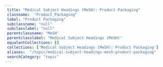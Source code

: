 ```yaml
--- 
 title: "Medical Subject Headings (MeSH): Product Packaging" 
 classname:  "Product_Packaging" 
 label: "Product Packaging" 
 subclassname: "null" 
 subclasslabel: "null" 
 parentclassname: "MeSH" 
 parentclasslabel: "Medical Subject Headings (MeSH)" 
 equalentCollections: [] 
 collections: ['Medical Subject Headings (MeSH): Product Packaging']
 aliases:  "/topic/medical-subject-headings-mesh-product-packaging"  
 searchCategory: "topic" 
---
```

